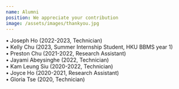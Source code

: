 ```yaml
---
name: Alumni
position: We appreciate your contribution
image: /assets/images/thankyou.jpg
---
```

• Joseph Ho (2022-2023, Technician)  
• Kelly Chu (2023, Summer Internship Student, HKU BBMS year 1)  
• Preston Chu (2021-2022, Research Assistant)  
• Jayami Abeysinghe (2022, Technician)  
• Kam Leung Siu (2020-2022, Technician)  
• Joyce Ho (2020-2021, Research Assistant)  
• Gloria Tse (2020, Technician)  

